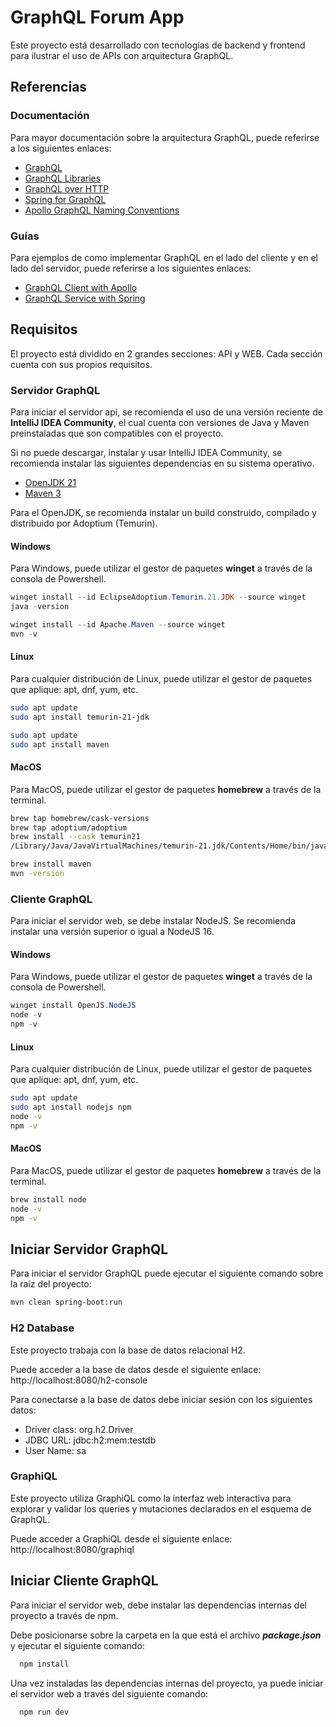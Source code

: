 # GraphQL Forum App

Este proyecto está desarrollado con tecnologías de backend y frontend para ilustrar el uso de APIs
con arquitectura GraphQL.

## Referencias

### Documentación

Para mayor documentación sobre la arquitectura GraphQL, puede referirse a los siguientes enlaces:

- [GraphQL](https://graphql.org/learn/)
- [GraphQL Libraries](https://graphql.org/community/tools-and-libraries/)
- [GraphQL over HTTP](https://graphql.org/learn/serving-over-http/)
- [Spring for GraphQL](https://docs.spring.io/spring-graphql/reference/index.html)
- [Apollo GraphQL Naming Conventions](https://www.apollographql.com/docs/graphos/schema-design/guides/naming-conventions)

### Guías

Para ejemplos de como implementar GraphQL en el lado del cliente y en el lado del servidor, puede referirse a
los siguientes enlaces:

- [GraphQL Client with Apollo](https://www.apollographql.com/docs/react/get-started)
- [GraphQL Service with Spring](https://spring.io/guides/gs/graphql-server)

## Requisitos

El proyecto está dividido en 2 grandes secciones: API y WEB. Cada sección cuenta con sus propios requisitos.

### Servidor GraphQL

Para iniciar el servidor api, se recomienda el uso de una versión reciente de **IntelliJ IDEA Community**, el cual
cuenta con versiones de Java y Maven preinstaladas que son compatibles con el proyecto.

Si no puede descargar, instalar y usar IntelliJ IDEA Community, se recomienda instalar las siguientes dependencias
en su sistema operativo.

* [OpenJDK 21](https://jdk.java.net/archive/)
* [Maven 3](https://downloads.apache.org/maven/maven-3/3.9.11/binaries/apache-maven-3.9.11-bin.zip)

Para el OpenJDK, se recomienda instalar un build construido, compilado y distribuido por Adoptium (Temurin).

#### Windows

Para Windows, puede utilizar el gestor de paquetes **winget** a través de la consola de Powershell.

```powershell
winget install --id EclipseAdoptium.Temurin.21.JDK --source winget
java -version
```

```powershell
winget install --id Apache.Maven --source winget
mvn -v
```

#### Linux

Para cualquier distribución de Linux, puede utilizar el gestor de paquetes que aplique: apt, dnf, yum, etc.

```bash
sudo apt update
sudo apt install temurin-21-jdk
```

```bash
sudo apt update
sudo apt install maven
```

#### MacOS

Para MacOS, puede utilizar el gestor de paquetes **homebrew** a través de la terminal.

```bash
brew tap homebrew/cask-versions
brew tap adoptium/adoptium
brew install --cask temurin21
/Library/Java/JavaVirtualMachines/temurin-21.jdk/Contents/Home/bin/java -version
```

```bash
brew install maven
mvn -version
```

### Cliente GraphQL

Para iniciar el servidor web, se debe instalar NodeJS. Se recomienda instalar una versión superior o igual a NodeJS 16.

#### Windows

Para Windows, puede utilizar el gestor de paquetes **winget** a través de la consola de Powershell.

```powershell
winget install OpenJS.NodeJS
node -v
npm -v
```

#### Linux

Para cualquier distribución de Linux, puede utilizar el gestor de paquetes que aplique: apt, dnf, yum, etc.

```bash
sudo apt update
sudo apt install nodejs npm
node -v
npm -v
```

#### MacOS

Para MacOS, puede utilizar el gestor de paquetes **homebrew** a través de la terminal.

```bash
brew install node
node -v
npm -v
```

## Iniciar Servidor GraphQL

Para iniciar el servidor GraphQL puede ejecutar el siguiente comando sobre la raíz del proyecto:

```bash
mvn clean spring-boot:run
```

### H2 Database

Este proyecto trabaja con la base de datos relacional H2.

Puede acceder a la base de datos desde el siguiente enlace: http://localhost:8080/h2-console

Para conectarse a la base de datos debe iniciar sesión con los siguientes datos:

* Driver class: org.h2.Driver
* JDBC URL: jdbc:h2:mem:testdb
* User Name: sa

### GraphiQL

Este proyecto utiliza GraphiQL como la interfaz web interactiva para explorar y validar los queries y mutaciones
declarados en el esquema de GraphQL.

Puede acceder a GraphiQL desde el siguiente enlace: http://localhost:8080/graphiql

## Iniciar Cliente GraphQL

Para iniciar el servidor web, debe instalar las dependencias internas del proyecto a través de npm.

Debe posicionarse sobre la carpeta en la que está el archivo _**package.json**_ y ejecutar el siguiente comando:

```bash
  npm install
```

Una vez instaladas las dependencias internas del proyecto, ya puede iniciar el servidor web a través
del siguiente comando:

```bash
  npm run dev
```